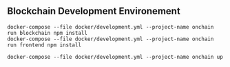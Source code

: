 ## Blockchain Development Environement

```shell
docker-compose --file docker/development.yml --project-name onchain run blockchain npm install
docker-compose --file docker/development.yml --project-name onchain run frontend npm install

docker-compose --file docker/development.yml --project-name onchain up
```
